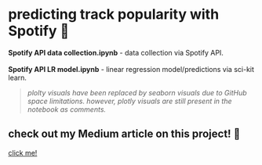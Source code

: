 # predicting track popularity with Spotify 🔮
**Spotify API data collection.ipynb** - data collection via Spotify API. </br></br>
**Spotify API LR model.ipynb** - linear regression model/predictions via sci-kit learn.
> *plolty visuals have been replaced by seaborn visuals due to GitHub space limitations. however, plotly visuals are still present in the notebook as comments.*
## check out my Medium article on this project! 🔖
[click me!](https://medium.com/@meehirbhalla/engineer-a-popular-song-on-spotify-e5e8a676f575 "Spotify API article")
